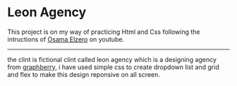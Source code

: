 # Leon Agency
This project is on my way of practicing Html and Css following the intructions of [Osama Elzero](https://www.youtube.com/playlist?list=PLDoPjvoNmBAzHSjcR-HnW9tnxyuye8KbF) on youtube.
___

the clint is fictional clint called leon agency which is a designing agency from [graphberry](https://www.graphberry.com/item/leon-psd-agency-template), i have used simple css to create dropdown list and grid and flex to make this design reponsive on all screen.
